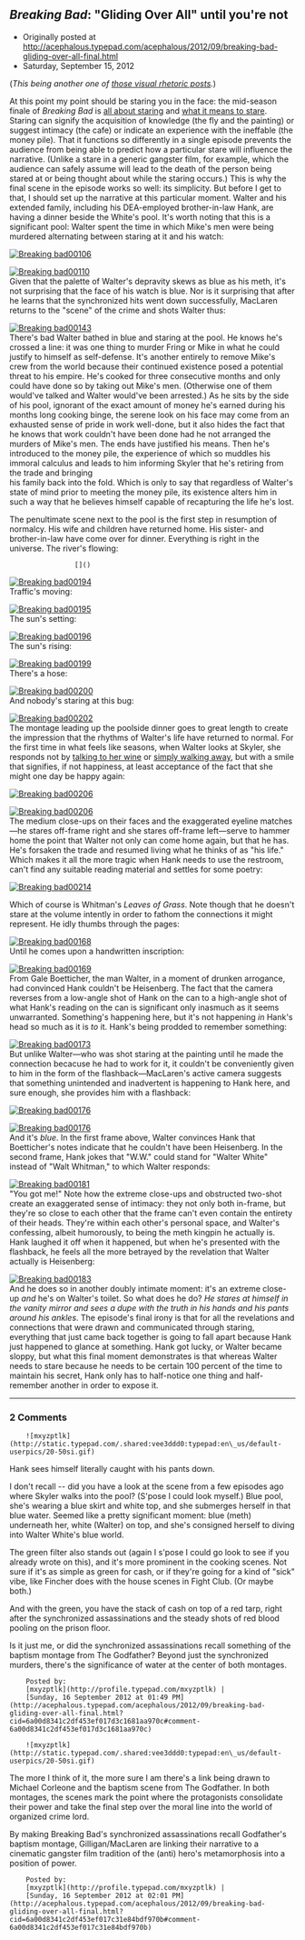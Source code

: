 ## <em>Breaking Bad</em>: "Gliding Over All" until you're not

 * Originally posted at http://acephalous.typepad.com/acephalous/2012/09/breaking-bad-gliding-over-all-final.html
 * Saturday, September 15, 2012



(_This being another one of [those visual rhetoric posts](http://acephalous.typepad.com/acephalous/2012/02/scott-eric-kaufmans-visual-rhetoric-compendium-as-of-11282011.html)._)

At this point my point should be staring you in the face: the mid-season finale of _Breaking Bad_ is [all about staring](http://www.lawyersgunsmoneyblog.com/2012/09/breaking-bad-gliding-over-all-said-the-fly-to-the-money-pile) and [what it means to stare](www.lawyersgunsmoneyblog.com/2012/09/breaking-bad-gliding-over-all-the-invisible-lines-and-immaterial-connections). Staring can signify the acquisition of knowledge (the fly and the painting) or suggest intimacy (the cafe) or indicate an experience with the ineffable (the money pile). That it functions so differently in a single episode prevents the audience from being able to predict how a particular stare will influence the narrative. (Unlike a stare in a generic gangster film, for example, which the 
audience can safely assume will lead to the death of the person being 
stared at or being thought about while the staring occurs.) This is why the final scene in the episode works so well: its simplicity. But before I get to that, I should set up the narrative at this particular moment. Walter and his extended family, including his DEA-employed brother-in-law Hank, are having a dinner beside the White's pool. It's worth noting that this is a significant pool: Walter spent the time in which Mike's men were being murdered alternating between staring at it and his watch:

[![Breaking bad00106](http://acephalous.typepad.com/.a/6a00d8341c2df453ef017d3c115057970c-500wi "Breaking bad00106")](http://acephalous.typepad.com/.a/6a00d8341c2df453ef017d3c115057970c-popup)  

[![Breaking bad00110](http://acephalous.typepad.com/.a/6a00d8341c2df453ef017d3c11abfc970c-500wi "Breaking bad00110")](http://acephalous.typepad.com/.a/6a00d8341c2df453ef017d3c11abfc970c-popup)  
Given that the palette of Walter's depravity skews as blue as his meth, it's not surprising that the face of his watch is blue. Nor is it surprising that after he learns that the synchronized hits went down successfully, MacLaren returns to the "scene" of the crime and shots Walter thus:

[![Breaking bad00143](http://acephalous.typepad.com/.a/6a00d8341c2df453ef017d3c1155aa970c-500wi "Breaking bad00143")](http://acephalous.typepad.com/.a/6a00d8341c2df453ef017d3c1155aa970c-popup)  
There's bad Walter bathed in blue and staring at the pool. He knows he's crossed a line: it was one thing to murder Fring or Mike in what he could justify to himself as self-defense. It's another entirely to remove Mike's crew from the world because their continued existence posed a potential threat to his empire. He's cooked for three consecutive months and only could have done so by 
taking out Mike's men. (Otherwise one of them would've talked and Walter
 would've been arrested.) As he sits by the side of his pool, ignorant 
of the exact amount of money he's earned during his months long cooking 
binge, the serene look on his face may come from an exhausted sense of 
pride in work well-done, but it also hides the fact that he knows that 
work couldn't have been done had he not arranged the murders of Mike's 
men. The ends have justified his means. Then he's introduced to the money 
pile, the experience of which so muddles his immoral calculus and leads  to
 him informing Skyler that he's retiring from the trade and bringing  
his family back into the fold. Which is only to say that regardless of 
Walter's state of mind prior to meeting the money pile, its existence 
alters him in such a way that he believes himself capable of recapturing
 the life he's lost.

The penultimate scene next to the pool is the first step in resumption of normalcy. His wife and children have returned home. His sister- and brother-in-law have come over for dinner. Everything is right in the universe. The river's flowing:

		

					[]()
			

[![Breaking bad00194](http://acephalous.typepad.com/.a/6a00d8341c2df453ef017d3c115f96970c-500wi "Breaking bad00194")](http://acephalous.typepad.com/.a/6a00d8341c2df453ef017d3c115f96970c-popup)  
Traffic's moving:

[![Breaking bad00195](http://acephalous.typepad.com/.a/6a00d8341c2df453ef017c31e31d95970b-500wi "Breaking bad00195")](http://acephalous.typepad.com/.a/6a00d8341c2df453ef017c31e31d95970b-popup)  
The sun's setting:

[![Breaking bad00196](http://acephalous.typepad.com/.a/6a00d8341c2df453ef017d3c11607d970c-500wi "Breaking bad00196")](http://acephalous.typepad.com/.a/6a00d8341c2df453ef017d3c11607d970c-popup)  
The sun's rising:

[![Breaking bad00199](http://acephalous.typepad.com/.a/6a00d8341c2df453ef017d3c1160de970c-500wi "Breaking bad00199")](http://acephalous.typepad.com/.a/6a00d8341c2df453ef017d3c1160de970c-popup)  
There's a hose:

[![Breaking bad00200](http://acephalous.typepad.com/.a/6a00d8341c2df453ef017d3c116153970c-500wi "Breaking bad00200")](http://acephalous.typepad.com/.a/6a00d8341c2df453ef017d3c116153970c-popup)  
And nobody's staring at this bug:

[![Breaking bad00202](http://acephalous.typepad.com/.a/6a00d8341c2df453ef017744c0c9ca970d-500wi "Breaking bad00202")](http://acephalous.typepad.com/.a/6a00d8341c2df453ef017744c0c9ca970d-popup)  
The montage leading up the poolside dinner goes to great length to create the impression that the rhythms of Walter's life have returned to normal. For the first time in what feels like seasons, when Walter looks at Skyler, she responds not by [talking to her wine](http://www.lawyersgunsmoneyblog.com/2012/08/realism-and-bad-manners-in-breaking-bad) or [simply walking away](http://www.lawyersgunsmoneyblog.com/2012/08/breaking-bad-say-my-name-or-fine-maybe-dont-even-acknowledge-i-exist), but with a smile that signifies, if not happiness, at least acceptance of the fact that she might one day be happy again:

[![Breaking bad00206](http://acephalous.typepad.com/.a/6a00d8341c2df453ef017744c0ce12970d-500wi "Breaking bad00206")](http://acephalous.typepad.com/.a/6a00d8341c2df453ef017744c0ce12970d-popup)  

[![Breaking bad00206](http://acephalous.typepad.com/.a/6a00d8341c2df453ef017744c0ce4d970d-500wi "Breaking bad00206")](http://acephalous.typepad.com/.a/6a00d8341c2df453ef017744c0ce4d970d-popup)  
The medium close-ups on their faces and the exaggerated eyeline matches—he stares off-frame right and she stares off-frame left—serve to hammer home the point that Walter not only can come home again, but that he has. He's forsaken the trade and resumed living what he thinks of as "his life." Which makes it all the more tragic when Hank needs to use the restroom, can't find any suitable reading material and settles for some poetry:

[![Breaking bad00214](http://acephalous.typepad.com/.a/6a00d8341c2df453ef017d3c116ad1970c-500wi "Breaking bad00214")](http://acephalous.typepad.com/.a/6a00d8341c2df453ef017d3c116ad1970c-popup)

Which of course is Whitman's _Leaves of Grass_. Note though that he doesn't stare at the volume intently in order to fathom the connections it might represent. He idly thumbs through the pages:

[![Breaking bad00168](http://acephalous.typepad.com/.a/6a00d8341c2df453ef017744c0d55f970d-500wi "Breaking bad00168")](http://acephalous.typepad.com/.a/6a00d8341c2df453ef017744c0d55f970d-popup)  
Until he comes upon a handwritten inscription:

[![Breaking bad00169](http://acephalous.typepad.com/.a/6a00d8341c2df453ef017c31e32c1d970b-500wi "Breaking bad00169")](http://acephalous.typepad.com/.a/6a00d8341c2df453ef017c31e32c1d970b-popup)  
From Gale Boetticher, the man Walter, in a moment of drunken arrogance, had convinced Hank couldn't be Heisenberg. The fact that the camera reverses from a low-angle shot of Hank on the can to a high-angle shot of what Hank's reading on the can is significant only inasmuch as it seems unwarranted. Something's happening here, but it's not happening _in_ Hank's head so much as it is _to_ it. Hank's being prodded to remember something:

[![Breaking bad00173](http://acephalous.typepad.com/.a/6a00d8341c2df453ef017c31e32f71970b-500wi "Breaking bad00173")](http://acephalous.typepad.com/.a/6a00d8341c2df453ef017c31e32f71970b-popup)  
But unlike Walter—who was shot staring at the painting until he made the connection becacuse he had to work for it, it couldn't be conveniently given to him in the form of the flashback—MacLaren's active camera suggests that something unintended and inadvertent is happening to Hank here, and sure enough, she provides him with a flashback:

[![Breaking bad00176](http://acephalous.typepad.com/.a/6a00d8341c2df453ef017d3c117582970c-500wi "Breaking bad00176")](http://acephalous.typepad.com/.a/6a00d8341c2df453ef017d3c117582970c-popup)  

[![Breaking bad00176](http://acephalous.typepad.com/.a/6a00d8341c2df453ef017c31e332ff970b-500wi "Breaking bad00176")](http://acephalous.typepad.com/.a/6a00d8341c2df453ef017c31e332ff970b-popup)  
And it's _blue_. In the first frame above, Walter convinces Hank that Boetticher's notes indicate that he couldn't have been Heisenberg. In the second frame, Hank jokes that "W.W." could stand for "Walter White" instead of "Walt Whitman," to which Walter responds:

[![Breaking bad00181](http://acephalous.typepad.com/.a/6a00d8341c2df453ef017744c0debc970d-500wi "Breaking bad00181")](http://acephalous.typepad.com/.a/6a00d8341c2df453ef017744c0debc970d-popup)  
"You got me!" Note how the extreme close-ups and obstructed two-shot create an exaggerated sense of intimacy: they not only both in-frame, but they're so close to each other that the frame can't even contain the entirety of their heads. They're within each other's personal space, and Walter's confessing, albeit humorously, to being the meth kingpin he actually is. Hank laughed it off when it happened, but when he's presented with the flashback, he feels all the more betrayed by the revelation that Walter actually is Heisenberg:

[![Breaking bad00183](http://acephalous.typepad.com/.a/6a00d8341c2df453ef017744c0e296970d-500wi "Breaking bad00183")](http://acephalous.typepad.com/.a/6a00d8341c2df453ef017744c0e296970d-popup)  
And he does so in another doubly intimate moment: it's an extreme close-up _and_ he's on Walter's toilet. So what does he do? _He stares at himself in the vanity mirror and sees a dupe with the truth in his hands and his pants around his ankles_. The episode's final irony is that for all the revelations and connections that were drawn and communicated through staring, everything that just came back together is going to fall apart because Hank just happened to glance at something. Hank got lucky, or Walter became sloppy, but what this final moment demonstrates is that whereas Walter needs to stare because he needs to be certain 100 percent of the time to maintain his secret, Hank only has to half-notice one thing and half-remember another in order to expose it. 

			

* * *

### 2 Comments 

		

                
[]()

	

		![mxyzptlk](http://static.typepad.com/.shared:vee3ddd0:typepad:en\_us/default-userpics/20-50si.gif)
	

	

		

Hank sees himself literally caught with his pants down.

I don't recall -- did you have a look at the scene from a few episodes ago where Skyler walks into the pool? (S'pose I could look myself.) Blue pool, she's wearing a blue skirt and white top, and she submerges herself in that blue water. Seemed like a pretty significant moment: blue (meth) underneath her, white (Walter) on top, and she's consigned herself to diving into Walter White's blue world. 

The green filter also stands out (again I s'pose I could go look to see if you already wrote on this), and it's more prominent in the cooking scenes. Not sure if it's as simple as green for cash, or if they're going for a kind of "sick" vibe, like Fincher does with the house scenes in Fight Club. (Or maybe both.)

And with the green, you have the stack of cash on top of a red tarp, right after the synchronized assassinations and the steady shots of red blood pooling on the prison floor. 

Is it just me, or did the synchronized assassinations recall something of the baptism montage from The Godfather? Beyond just the synchronized murders, there's the significance of water at the center of both montages.  

	

		Posted by:
		[mxyzptlk](http://profile.typepad.com/mxyzptlk) |
		[Sunday, 16 September 2012 at 01:49 PM](http://acephalous.typepad.com/acephalous/2012/09/breaking-bad-gliding-over-all-final.html?cid=6a00d8341c2df453ef017d3c1681aa970c#comment-6a00d8341c2df453ef017d3c1681aa970c)

[]()

	

		![mxyzptlk](http://static.typepad.com/.shared:vee3ddd0:typepad:en\_us/default-userpics/20-50si.gif)
	

	

		

The more I think of it, the more sure I am there's a link being drawn to Michael Corleone and the baptism scene from The Godfather. In both montages, the scenes mark the point where the protagonists consolidate their power and take the final step over the moral line into the world of organized crime lord. 

By making Breaking Bad's synchronized assassinations recall Godfather's baptism montage, Gilligan/MacLaren are linking their narrative to a cinematic gangster film tradition of the (anti) hero's metamorphosis into a position of power. 

	

		Posted by:
		[mxyzptlk](http://profile.typepad.com/mxyzptlk) |
		[Sunday, 16 September 2012 at 02:01 PM](http://acephalous.typepad.com/acephalous/2012/09/breaking-bad-gliding-over-all-final.html?cid=6a00d8341c2df453ef017c31e84bdf970b#comment-6a00d8341c2df453ef017c31e84bdf970b)

		

        